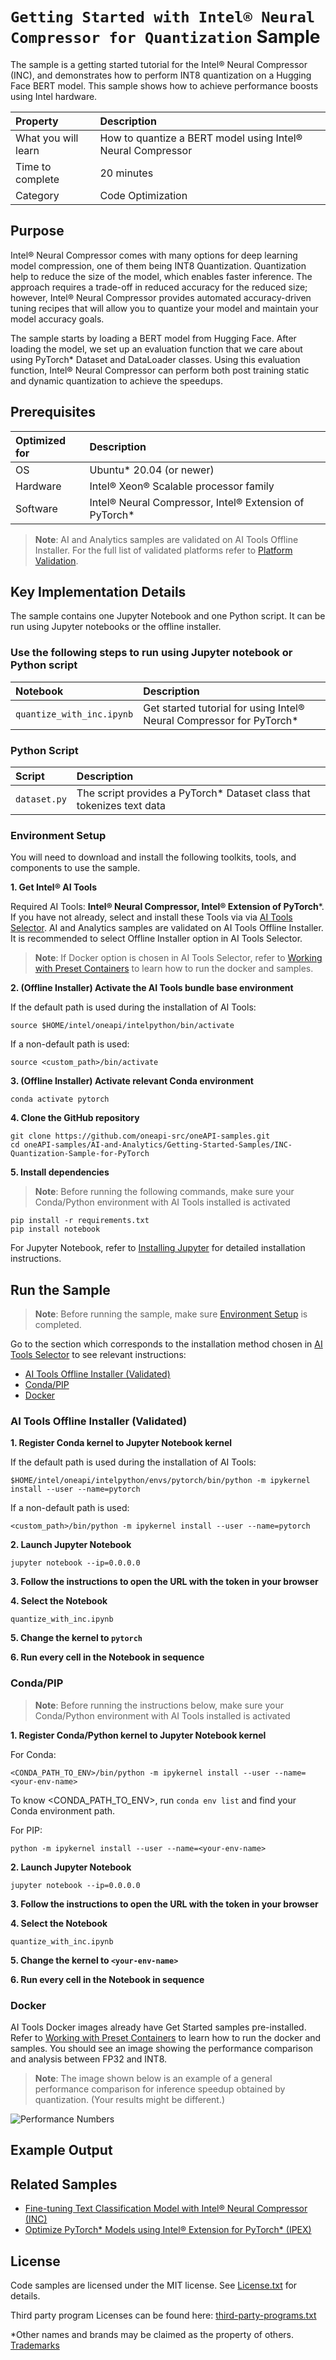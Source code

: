 # `Getting Started with Intel® Neural Compressor for Quantization` Sample

The sample is a getting started tutorial for the Intel® Neural Compressor (INC), and demonstrates how to perform INT8 quantization on a Hugging Face BERT model. This sample shows how to achieve performance boosts using Intel hardware.

| Property                  | Description
|:---                   |:---
| What you will learn   | How to quantize a BERT model using Intel® Neural Compressor
| Time to complete      | 20 minutes
| Category              | Code Optimization

## Purpose

Intel® Neural Compressor comes with many options for deep learning model compression, one of them being INT8 Quantization. Quantization help to reduce the size of the model, which enables faster inference. The approach requires a trade-off in reduced accuracy for the reduced size; however, Intel® Neural Compressor provides automated accuracy-driven tuning recipes that will allow you to quantize your model and maintain your model accuracy goals.

The sample starts by loading a BERT model from Hugging Face. After loading the model, we set up an evaluation function that we care about using PyTorch* Dataset and DataLoader classes. Using this evaluation function, Intel® Neural Compressor can perform both post training static and dynamic quantization to achieve the speedups.

## Prerequisites

| Optimized for           | Description
|:---                     |:---
| OS                      | Ubuntu* 20.04 (or newer)
| Hardware                | Intel® Xeon® Scalable processor family
| Software                | Intel® Neural Compressor, Intel® Extension of PyTorch*

> **Note**: AI and Analytics samples are validated on AI Tools Offline Installer. For the full list of validated platforms refer to [Platform Validation](https://github.com/oneapi-src/oneAPI-samples/tree/master?tab=readme-ov-file#platform-validation).

## Key Implementation Details
The sample contains one Jupyter Notebook and one Python script. It can be run using Jupyter notebooks or the offline installer.

### Use the following steps to run using Jupyter notebook or Python script

|Notebook                  |Description
|:---                      |:---
|`quantize_with_inc.ipynb` | Get started tutorial for using Intel® Neural Compressor for PyTorch*

### Python Script

|Script                    |Description
|:---                      |:---
|`dataset.py`              | The script provides a PyTorch* Dataset class that tokenizes text data 

### Environment Setup

You will need to download and install the following toolkits, tools, and components to use the sample.

**1. Get Intel® AI Tools**

Required AI Tools: **Intel® Neural Compressor, Intel® Extension of PyTorch***. 
<br>If you have not already, select and install these Tools via via [AI Tools Selector](https://www.intel.com/content/www/us/en/developer/tools/oneapi/ai-tools-selector.html). AI and Analytics samples are validated on AI Tools Offline Installer. It is recommended to select Offline Installer option in AI Tools Selector.

>**Note**: If Docker option is chosen in AI Tools Selector, refer to [Working with Preset Containers](https://github.com/intel/ai-containers/tree/main/preset) to learn how to run the docker and samples.

**2. (Offline Installer) Activate the AI Tools bundle base environment**

If the default path is used during the installation of AI Tools:
```
source $HOME/intel/oneapi/intelpython/bin/activate
```
If a non-default path is used:
```
source <custom_path>/bin/activate
```
 
**3. (Offline Installer) Activate relevant Conda environment**
```
conda activate pytorch  
``` 

**4. Clone the GitHub repository**

``` 
git clone https://github.com/oneapi-src/oneAPI-samples.git
cd oneAPI-samples/AI-and-Analytics/Getting-Started-Samples/INC-Quantization-Sample-for-PyTorch
```

**5. Install dependencies**

>**Note**: Before running the following commands, make sure your Conda/Python environment with AI Tools installed is activated
```
pip install -r requirements.txt
pip install notebook
``` 
For Jupyter Notebook, refer to [Installing Jupyter](https://jupyter.org/install) for detailed installation instructions.

## Run the Sample
>**Note**: Before running the sample, make sure [Environment Setup](https://github.com/oneapi-src/oneAPI-samples/tree/master/AI-and-Analytics/Getting-Started-Samples/INC-Quantization-Sample-for-PyTorch#environment-setup) is completed.

Go to the section which corresponds to the installation method chosen in [AI Tools Selector](https://www.intel.com/content/www/us/en/developer/tools/oneapi/ai-tools-selector.html) to see relevant instructions:
* [AI Tools Offline Installer (Validated)](#ai-tools-offline-installer-validated)
* [Conda/PIP](#condapip) 
* [Docker](#docker)

### AI Tools Offline Installer (Validated)  

**1. Register Conda kernel to Jupyter Notebook kernel**

If the default path is used during the installation of AI Tools:
```
$HOME/intel/oneapi/intelpython/envs/pytorch/bin/python -m ipykernel install --user --name=pytorch
```
If a non-default path is used:
```
<custom_path>/bin/python -m ipykernel install --user --name=pytorch
```
**2. Launch Jupyter Notebook** 
```
jupyter notebook --ip=0.0.0.0
```
**3. Follow the instructions to open the URL with the token in your browser**

**4. Select the Notebook**
```
quantize_with_inc.ipynb
```
**5. Change the kernel to `pytorch`**

**6. Run every cell in the Notebook in sequence**

### Conda/PIP
> **Note**: Before running the instructions below, make sure your Conda/Python environment with AI Tools installed is activated

**1. Register Conda/Python kernel to Jupyter Notebook kernel** 

For Conda:
```
<CONDA_PATH_TO_ENV>/bin/python -m ipykernel install --user --name=<your-env-name>
```
To know <CONDA_PATH_TO_ENV>, run `conda env list` and find your Conda environment path.

For PIP:
```
python -m ipykernel install --user --name=<your-env-name>
```
**2. Launch Jupyter Notebook**

```
jupyter notebook --ip=0.0.0.0
```
**3. Follow the instructions to open the URL with the token in your browser**

**4. Select the Notebook**

```
quantize_with_inc.ipynb
```
**5. Change the kernel to `<your-env-name>`**

**6. Run every cell in the Notebook in sequence**

### Docker
AI Tools Docker images already have Get Started samples pre-installed. Refer to [Working with Preset Containers](https://github.com/intel/ai-containers/tree/main/preset) to learn how to run the docker and samples.
You should see an image showing the performance comparison and analysis between FP32 and INT8.
>**Note**: The image shown below is an example of a general performance comparison for inference speedup obtained by quantization. (Your results might be different.)

![Performance Numbers](images/inc_speedup.png)

## Example Output
 
## Related Samples

* [Fine-tuning Text Classification Model with Intel® Neural Compressor (INC)](https://github.com/oneapi-src/oneAPI-samples/tree/master/AI-and-Analytics/Features-and-Functionality/INC_QuantizationAwareTraining_TextClassification)
* [Optimize PyTorch* Models using Intel® Extension for PyTorch* (IPEX)](https://github.com/oneapi-src/oneAPI-samples/tree/master/AI-and-Analytics/Features-and-Functionality/INC_QuantizationAwareTraining_TextClassification)

## License

Code samples are licensed under the MIT license. See
[License.txt](https://github.com/oneapi-src/oneAPI-samples/blob/master/License.txt)
for details.

Third party program Licenses can be found here:
[third-party-programs.txt](https://github.com/oneapi-src/oneAPI-samples/blob/master/third-party-programs.txt)

*Other names and brands may be claimed as the property of others. [Trademarks](https://www.intel.com/content/www/us/en/legal/trademarks.html)








